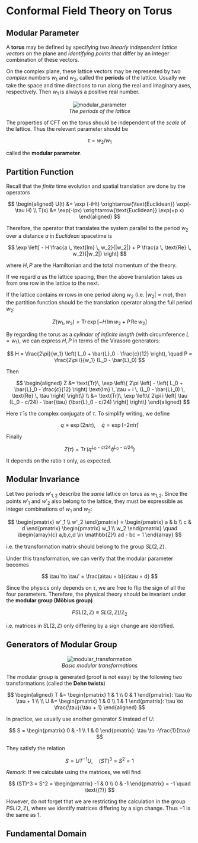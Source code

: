 # Conformal Field Theory on Torus

## Modular Parameter

A **torus** may be defined by specifying two *linearly independent lattice vectors* on the plane and *identifying points* that differ by an integer combination of these vectors. 

On the complex plane, these lattice vectors may be represented by two *complex* numbers $w_1$ and $w_2$, called the **periods** of the lattice. Usually we take the space and time directions to run along the real and imaginary axes, respectively. Then $w_1$ is always a positive real number.

<center>

![modular_parameter](modular_param.png)   
*The periods of the lattice*

</center>

The properties of CFT on the torus should be independent of the *scale* of the lattice. Thus the relevant parameter should be 

$$
\tau = w_2 / w_1
$$

called the **modular parameter**. 

## Partition Function

Recall that the *finite* time evolution and spatial translation are done by the operators

$$
\begin{aligned}
    U(t) &= \exp (-iHt) 
    \xrightarrow{\text{Euclidean}} 
    \exp(-\tau H)
    \\
    T(x) &= \exp(-ipx)
    \xrightarrow{\text{Euclidean}} 
    \exp(+p x)
\end{aligned}
$$

Therefore, the operator that translates the system parallel to the period $w_2$ over a distance $a$ in *Euclidean* spacetime is

$$
\exp \left[
    - H \frac{a \, \text{Im} \, w_2}{|w_2|}
    + P \frac{a \, \text{Re} \, w_2}{|w_2|}
\right]
$$

where $H, P$ are the Hamiltonian and the total momentum of the theory.

If we regard $a$ as the lattice spacing, then the above translation takes us from one row in the lattice to the next. 

If the lattice contains $m$ rows in one period along $w_2$ (i.e. $|w_2| = m a$), then the partition function should be the translation operator along the full period $w_2$:

$$
Z(w_1, w_2) = \text{Tr} \, 
\exp \left[
    - H \, \text{Im} \, w_2
    + P \, \text{Re} \, w_2
\right]
$$

By regarding the torus as a *cylinder of infinite length* (with circumference $L = w_1$), we can express $H, P$ in terms of the Virasoro generators:

$$
H = \frac{2\pi}{w_1} \left( L_0 + \bar{L}_0 - \frac{c}{12} \right), 
\quad
P = \frac{2\pi i}{w_1} (L_0 - \bar{L}_0)
$$

Then

$$
\begin{aligned}
    Z &= \text{Tr}\, \exp 
    \left\{ 2\pi \left[
        - \left( L_0 + \bar{L}_0 - \frac{c}{12} \right) \text{Im} \, \tau
        + i \, (L_0 - \bar{L}_0) \, \text{Re} \, \tau
    \right] \right\}
    \\
    &= \text{Tr}\, \exp 
    \left\{ 2\pi i \left[
        \tau (L_0 - c/24)
        - \bar{\tau} (\bar{L}_0 - c/24)
    \right] \right\}
\end{aligned}
$$

Here $\bar{\tau}$ is the complex conjugate of $\tau$. To simplify writing, we define

$$
q \equiv \exp(2\pi i \tau), \quad
\bar{q} = \exp(-2 \pi i \bar{\tau})
$$

Finally

$$
Z(\tau) = \text{Tr} \, ( 
    q^{L_0 - c/24}  \bar{q}^{\bar{L}_0 - c/24}
)
$$

It depends on the ratio $\tau$ only, as expected. 

## Modular Invariance

Let two periods $w'_{1,2}$ describe the *same* lattice on torus as $w_{1,2}$. Since the points $w'_1$ and $w'_2$ also belong to the lattice, they must be expressible as integer combinations of $w_1$ and $w_2$:

$$
\begin{pmatrix}
    w'_1 \\ w'_2
\end{pmatrix}
= \begin{pmatrix}
    a & b \\
    c & d
\end{pmatrix}
\begin{pmatrix}
    w_1 \\ w_2
\end{pmatrix} \quad
\begin{array}{c}
    a,b,c,d \in \mathbb{Z}\\
    ad - bc = 1
\end{array}
$$

i.e. the transformation matrix should belong to the group $SL(2,\mathbb{Z})$.

Under this transformation, we can verify that the modular parameter becomes

$$
\tau \to \tau' = \frac{a\tau + b}{c\tau + d}
$$

Since the physics only depends on $\tau$, we are free to flip the sign of all the four parameters. Therefore, the physical theory should be invariant under the **modular group (Möbius group)**

$$
PSL(2,\mathbb{Z}) \equiv SL(2,\mathbb{Z}) / \mathbb{Z}_2
$$

i.e. matrices in $SL(2,\mathbb{Z})$ only differing by a sign change are identified. 

## Generators of Modular Group

<center>

![modular_transformation](Fig-10_1.png)   
*Basic modular transformations*

</center>

The modular group is generated (proof is not easy) by the following two transformations (called the **Dehn twists**)

$$
\begin{aligned}
    T &= \begin{pmatrix}
        1 & 1 \\
        0 & 1
    \end{pmatrix}: 
    \tau \to \tau + 1
    \\ \\
    U &= \begin{pmatrix}
        1 & 0 \\
        1 & 1
    \end{pmatrix}: 
    \tau \to \frac{\tau}{\tau + 1}
\end{aligned}
$$

In practice, we usually use another generator $S$ instead of $U$:

$$
S = \begin{pmatrix}
    0 & -1 \\
    1 & 0
\end{pmatrix}: \tau \to -\frac{1}{\tau}
$$

They satisfy the relation

$$
S = U T^{-1} U, \quad (ST)^3 = S^2 = 1
$$

*Remark*: If we calculate using the matrices, we will find

$$
(ST)^3 = S^2 = \begin{pmatrix}
    -1 & 0 \\
    0 & -1
\end{pmatrix} = -1 \quad \text{(?)}
$$

However, do not forget that we are restricting the calculation in the group $PSL(2,\mathbb{Z})$, where we identify matrices differing by a sign change. Thus $-1$ is the same as $1$. 

## Fundamental Domain